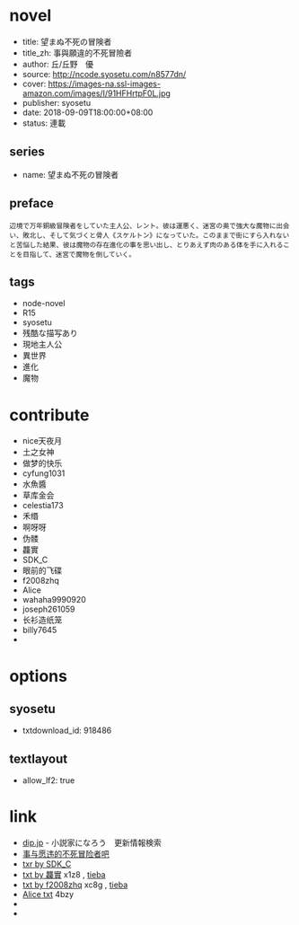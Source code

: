 # novel

- title: 望まぬ不死の冒険者
- title_zh: 事與願違的不死冒險者
- author: 丘/丘野　優
- source: http://ncode.syosetu.com/n8577dn/
- cover: https://images-na.ssl-images-amazon.com/images/I/91HFHrtpF0L.jpg
- publisher: syosetu
- date: 2018-09-09T18:00:00+08:00
- status: 連載

## series

- name: 望まぬ不死の冒険者

## preface


```
辺境で万年銅級冒険者をしていた主人公、レント。彼は運悪く、迷宮の奥で強大な魔物に出会い、敗北し、そして気づくと骨人《スケルトン》になっていた。このままで街にすら入れないと苦悩した結果、彼は魔物の存在進化の事を思い出し、とりあえず肉のある体を手に入れることを目指して、迷宮で魔物を倒していく。
```

## tags

- node-novel
- R15
- syosetu
- 残酷な描写あり
- 現地主人公
- 異世界
- 進化
- 魔物

# contribute

- nice天夜月
- 土之女神
- 做梦的快乐
- cyfung1031
- 水魚醬
- 草库金会
- celestia173
- 禾缗
- 啊呀呀
- 伪髅
- 龘實
- SDK_C
- 眼前的飞碟
- f2008zhq
- Alice
- wahaha9990920
- joseph261059
- 长衫造纸笼
- billy7645
- 

# options

## syosetu

- txtdownload_id: 918486

## textlayout

- allow_lf2: true

# link

- [dip.jp](https://narou.dip.jp/search.php?text=n8577dn&novel=all&genre=all&new_genre=all&length=0&down=0&up=100) - 小説家になろう　更新情報検索
- [事与愿违的不死冒险者吧](https://tieba.baidu.com/f?kw=%E4%BA%8B%E4%B8%8E%E6%84%BF%E8%BF%9D%E7%9A%84%E4%B8%8D%E6%AD%BB%E5%86%92%E9%99%A9%E8%80%85&ie=utf-8 "事与愿违的不死冒险者")
- [txr by SDK_C](https://tieba.baidu.com/p/5854693784?pid=121650524888&cid=0&red_tag=0833195265#121650524888)
- [txt by 龘實](https://pan.baidu.com/s/1dI8KPYu1TdWqRKEUW-tuEg) x1z8 , [tieba](http://tieba.baidu.com/p/5363881548?pid=118578420733#118578420733)
- [txt by f2008zhq](https://pan.baidu.com/s/1IERTh8IYNkjPjSsgi3k4vQ) xc8g , [tieba](https://tieba.baidu.com/p/5967895104)
- [Alice txt](https://pan.baidu.com/s/1Uo-opKhJNwdpRRVPhLwn-Q) 4bzy
- 
- 




